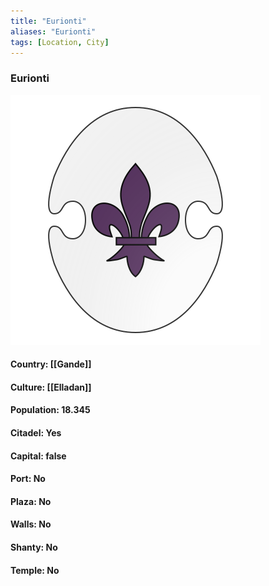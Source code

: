 ```yaml
---
title: "Eurionti"
aliases: "Eurionti"
tags: [Location, City]
---
```

### Eurionti
![](attachment/99946b5d13db1b0d029bfae751ac56f1.svg)

#### Country: [[Gande]]

#### Culture: [[Elladan]]

#### Population: 18.345

#### Citadel: Yes

#### Capital: false

#### Port: No

#### Plaza: No

#### Walls: No

#### Shanty: No

#### Temple: No

